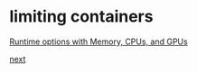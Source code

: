 # limiting containers

[Runtime options with Memory, CPUs, and GPUs](https://docs.docker.com/config/containers/resource_constraints/) 

[next](https://github.com/JohnnyW74/docker-workshop/blob/master/docker_limits_java_gc.md) 